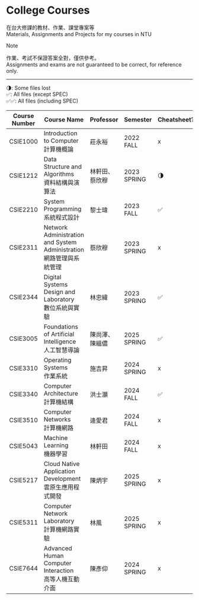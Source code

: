 # College Courses

在台大修課的教材、作業、課堂專案等  
Materials, Assignments and Projects for my courses in NTU

> [!NOTE]
> 作業、考試不保證答案全對，僅供參考。  
> Assignments and exams are not guaranteed to be correct, for reference only.

---

🌗: Some files lost  
✅: All files (except SPEC)  
✅✅: All files (including SPEC)


| Course Number | Course Name                                                              | Professor      | Semester    | Cheatsheet? | Assignments? | Exam? |                                                                                                           |
| ------------- | ------------------------------------------------------------------------ | -------------- | ----------- | ----------- | ------------ | ----- | --------------------------------------------------------------------------------------------------------- |
| CSIE1000      | Introduction to Computer <br> 計算機概論                                 | 莊永裕         | 2022 FALL   | x           | ✅            | x     | [final proj](https://github.com/Tanimal19/nand2tetris_Dodge-Ball-Game)                                    |
| CSIE1212      | Data Structure and Algorithms <br> 資料結構與演算法                      | 林軒田、蔡欣穆 | 2023 SPRING | 🌗           | ✅✅           | 🌗     |                                                                                                           |
| CSIE2210      | System Programming <br> 系統程式設計                                     | 黎士瑋         | 2023 FALL   | ✅           | ✅✅           | x     |                                                                                                           |
| CSIE2311      | Network Administration and System Administration <br> 網路管理與系統管理 | 蔡欣穆         | 2023 SPRING | x           | ✅✅           | 🌗     |                                                                                                           |
| CSIE2344      | Digital Systems Design and Laboratory <br> 數位系統與實驗                | 林忠緯         | 2023 SPRING | ✅           | ✅            | ✅✅    |                                                                                                           |
| CSIE3005      | Foundations of Artificial Intelligence <br> 人工智慧導論                 | 陳尚澤、陳縕儂 | 2025 SPRING | ✅           | ✅✅           | x     |                                                                                                           |
| CSIE3310      | Operating Systems <br> 作業系統                                          | 施吉昇         | 2024 SPRING | x           | ✅✅           | ✅✅    |                                                                                                           |
| CSIE3340      | Computer Architecture <br> 計算機結構                                    | 洪士灝         | 2024 FALL   | ✅           | ✅            | ✅✅    |                                                                                                           |
| CSIE3510      | Computer Networks <br> 計算機網路                                        | 逄愛君         | 2024 FALL   | x           | ✅✅           | x     |                                                                                                           |
| CSIE5043      | Machine Learning <br> 機器學習                                           | 林軒田         | 2024 FALL   | x           | ✅✅           | x     | [code repo](https://github.com/Tanimal19/HTML)                                                            |
| CSIE5217      | Cloud Native Application Development <br> 雲原生應用程式開發             | 陳炳宇         | 2025 SPRING | x           | ✅            | x     | [code repo](https://github.com/Tanimal19/CloudNative2025), [final proj](https://github.com/Tanimal19/DCM) |
| CSIE5311      | Computer Network Laboratory <br> 計算機網路實驗                          | 林風           | 2025 SPRING | x           | 🌗            | x     | [final proj](https://github.com/Tanimal19/trumproxy)                                                      |
| CSIE7644      | Advanced Human Computer Interaction <br> 高等人機互動介面                | 陳彥仰         | 2024 SPRING | x           | x            | x     | [paper](https://dl.acm.org/doi/10.1145/3706598.3714214)                                      |
